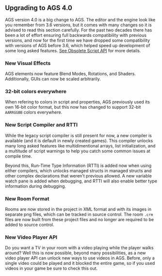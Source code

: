 ## Upgrading to AGS 4.0

AGS version 4.0 is a big change to AGS.
The editor and the engine look like you remember from 3.6 versions, but it comes with many changes so it is advised to read this section carefully.
For the past two decades there has been a lot of effort ensuring full backwards compatibility with previous versions, and now for the first time we have dropped some compatibility with versions of AGS before 3.6, which helped speed up development of some long asked features. [See Obsolete Script API](ObsoleteScriptAPI) for more details.

### New Visual Effects

AGS elements now feature Blend Modes, Rotations, and Shaders. Additionally, GUIs can now be scaled arbitrarily.

### 32-bit colors everywhere

When refering to colors in script and properties, AGS previously used its own 16-bit color format, but this now has changed to support 32-bit `AARRGGBB` colors everywhere.

### New Script Compiler and RTTI

While the legacy script compiler is still present for now, a new compiler is available (and it is default in newly created games). This compiler unlocks many long asked features like multidimentional arrays, list initialization, and a multitude of script warnings to help you catch some common issues at compile time.

Beyond this, Run-Time Type Information (RTTI) is added now when using either compilers, which unlocks managed structs in managed structs and other complex declarations that weren't previous allowed. A new variable watch pane is added when debugging, and RTTI will also enable better type information during debugging.

### New Room Format

Rooms are now stored in the project in XML format and with its images in separate png files, which can be tracked in source control. The room `.crm` files are now built from these project files and no longer are required to be added to source control. 

### New Video Player API

Do you want a TV in your room with a video playing while the player walks around? Well this is now possible, beyond many possibilities, as a new video player API can unlock new ways to use videos in AGS. Before, only a single video could be played and it blocked the entire game, so if you used videos in your game be sure to check this out.
 